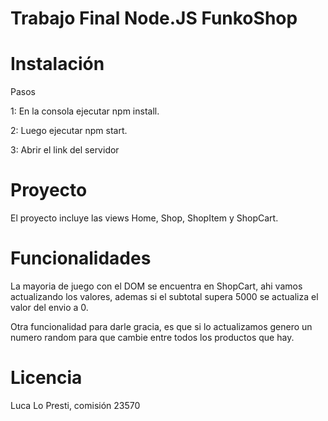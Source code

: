 # Trabajo Final Node.JS FunkoShop

# Instalación

Pasos

1: En la consola ejecutar npm install.

2: Luego ejecutar npm start.

3: Abrir el link del servidor

# Proyecto

El proyecto incluye las views Home, Shop, ShopItem y ShopCart.

# Funcionalidades
La mayoria de juego con el DOM se encuentra en ShopCart, ahi vamos actualizando los valores, ademas si el subtotal supera 5000 se actualiza el valor del envio a 0.

Otra funcionalidad para darle gracia, es que si lo actualizamos genero un numero random para que cambie entre todos los productos que hay.

# Licencia

Luca Lo Presti, comisión 23570